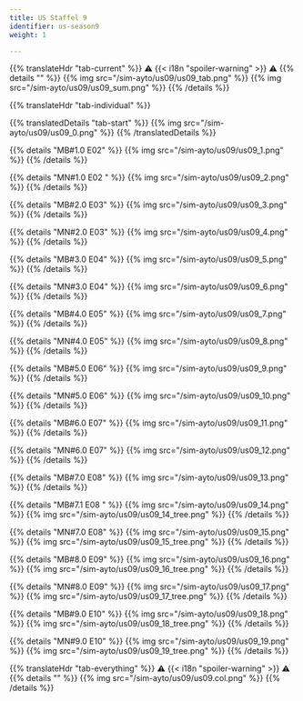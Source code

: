 ```yaml
---
title: US Staffel 9
identifier: us-season9
weight: 1

---
```


{{% translateHdr "tab-current" %}}
:warning: {{< i18n "spoiler-warning" >}} :warning:
{{% details "" %}}
{{% img src="/sim-ayto/us09/us09_tab.png" %}}
{{% img src="/sim-ayto/us09/us09_sum.png" %}}
{{% /details %}}

{{% translateHdr "tab-individual" %}}

{{% translatedDetails "tab-start" %}}
{{% img src="/sim-ayto/us09/us09_0.png" %}}
{{% /translatedDetails %}}

{{% details "MB#1.0 E02" %}}
{{% img src="/sim-ayto/us09/us09_1.png" %}}
{{% /details %}}

{{% details "MN#1.0 E02 " %}}
{{% img src="/sim-ayto/us09/us09_2.png" %}}
{{% /details %}}

{{% details "MB#2.0 E03" %}}
{{% img src="/sim-ayto/us09/us09_3.png" %}}
{{% /details %}}

{{% details "MN#2.0 E03" %}}
{{% img src="/sim-ayto/us09/us09_4.png" %}}
{{% /details %}}

{{% details "MB#3.0 E04" %}}
{{% img src="/sim-ayto/us09/us09_5.png" %}}
{{% /details %}}

{{% details "MN#3.0 E04" %}}
{{% img src="/sim-ayto/us09/us09_6.png" %}}
{{% /details %}}

{{% details "MB#4.0 E05" %}}
{{% img src="/sim-ayto/us09/us09_7.png" %}}
{{% /details %}}

{{% details "MN#4.0 E05" %}}
{{% img src="/sim-ayto/us09/us09_8.png" %}}
{{% /details %}}

{{% details "MB#5.0 E06" %}}
{{% img src="/sim-ayto/us09/us09_9.png" %}}
{{% /details %}}

{{% details "MN#5.0 E06" %}}
{{% img src="/sim-ayto/us09/us09_10.png" %}}
{{% /details %}}

{{% details "MB#6.0 E07" %}}
{{% img src="/sim-ayto/us09/us09_11.png" %}}
{{% /details %}}

{{% details "MN#6.0 E07" %}}
{{% img src="/sim-ayto/us09/us09_12.png" %}}
{{% /details %}}

{{% details "MB#7.0 E08" %}}
{{% img src="/sim-ayto/us09/us09_13.png" %}}
{{% /details %}}

{{% details "MB#7.1 E08 " %}}
{{% img src="/sim-ayto/us09/us09_14.png" %}}
{{% img src="/sim-ayto/us09/us09_14_tree.png" %}}
{{% /details %}}

{{% details "MN#7.0 E08" %}}
{{% img src="/sim-ayto/us09/us09_15.png" %}}
{{% img src="/sim-ayto/us09/us09_15_tree.png" %}}
{{% /details %}}

{{% details "MB#8.0 E09" %}}
{{% img src="/sim-ayto/us09/us09_16.png" %}}
{{% img src="/sim-ayto/us09/us09_16_tree.png" %}}
{{% /details %}}

{{% details "MN#8.0 E09" %}}
{{% img src="/sim-ayto/us09/us09_17.png" %}}
{{% img src="/sim-ayto/us09/us09_17_tree.png" %}}
{{% /details %}}

{{% details "MB#9.0 E10" %}}
{{% img src="/sim-ayto/us09/us09_18.png" %}}
{{% img src="/sim-ayto/us09/us09_18_tree.png" %}}
{{% /details %}}

{{% details "MN#9.0 E10" %}}
{{% img src="/sim-ayto/us09/us09_19.png" %}}
{{% img src="/sim-ayto/us09/us09_19_tree.png" %}}
{{% /details %}}

{{% translateHdr "tab-everything" %}}
:warning: {{< i18n "spoiler-warning" >}} :warning:
{{% details "" %}}
{{% img src="/sim-ayto/us09/us09.col.png" %}}
{{% /details %}}
